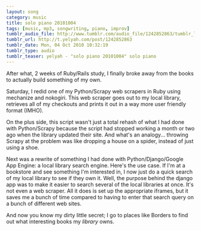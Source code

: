 ```yaml
---
layout: song
category: music
title: solo piano 20101004
tags: [music, mp3, songwriting, piano, improv]
tumblr_audio_file: http://www.tumblr.com/audio_file/1242852863/tumblr_l9rv5vI8fT1qzo4ep
tumblr_url: http://t.yelyah.com/post/1242852863
tumblr_date: Mon, 04 Oct 2010 10:32:19
tumblr_type: audio
tumblr_teaser: yelyah - "solo piano 20101004" solo piano
---
```

After what, 2 weeks of Ruby/Rails study, I finally broke away from the books to actually build something of my own.

Saturday, I redid one of my Python/Scrapy web scrapers in Ruby using mechanize and nokogiri. This web scraper goes out to my local library, retrieves all of my checkouts and prints it out in a way more user friendly format (IMHO). 

On the plus side, this script wasn't just a total rehash of what I had done with Python/Scrapy because the script had stopped working a month or two ago when the library updated their site. And what's an analogy... throwing Scrapy at the problem was like dropping a house on a spider, instead of just using a shoe.

Next was a rewrite of something I had done with Python/Django/Google App Engine: a local library search engine. Here's the use case. If I'm at a bookstore and see something I'm interested in, I now just do a quick search of my local library to see if they own it. Well, the purpose behind the django app was to make it easier to search several of the local libraries at once. It's not even a web scraper. All it does is set up the appropriate iframes, but it saves me a bunch of time compared to having to enter that search query on a bunch of different web sites.

And now you know my dirty little secret; I go to places like Borders to find out what interesting books my *library* owns.
